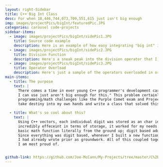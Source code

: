 ```yaml
---
layout: right-Sidebar
title: C++ Big Int Class
desc: For when 18,446,744,073,709,551,615 just isn't big enough
img: images/projectPics/bigInt/featuredPic.JPG
categories: carousel code-projects
sidebar-items:
  - image: images/projectPics/bigInt/sidePic1.JPG
    title: Source code example
    description: Here is an example of how easy integrating "big int" into your project can be! Its just like any other numeral data-type
  - image: images/projectPics/bigInt/sidePic2.JPG
    title: Division Function
    description: Here's a sneak peak into the division operator that I wrote for the class.
  - image: images/projectPics/bigInt/sidePic3.JPG
    title: Operator Overload
    description: Here's just a sample of the operators overloaded in order to make the user experience as streamlined as possible.
main-items:
  - title: The purpose
    text: |
      There comes a time in ever young C++ programmer's development career in which they realize, "the numbers
      I can use just aren't big enough for this." This problem certainly happened for me quite a big during
      programming/math challenges like the Purple Comet exam and Project Euler problems; and honestly I was sick of it. I decided to
      take destiny into my own hands and write a class that solved this issue.

  - title: What's so cool about this?
    text: |
      Using C++ vectors, each individual digit was stored as an char in an "int" vector. While not
      incredibly effeceint in terms of storage, it worked for my needs. From here I implimented every
      basic math function literally from the ground up; digit based addition, semi-repeated addition for multiplication, etc.
      Since everything was digit based, whenever I built a new function, I could only use the functions
      I had already wrote prior as groundwork. All of this coupled together makes this one of the projects
      I am most proud of.


github-link: https://github.com/Joe-McCann/My-Projects/tree/master/C%2B%2B/C%20%2B%2B%20Big%20Integer%20Class
---
```

